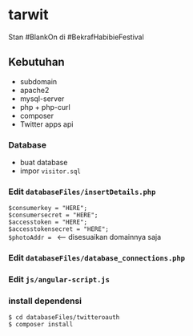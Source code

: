 # tarwit
Stan #BlankOn di #BekrafHabibieFestival


## Kebutuhan
- subdomain
- apache2
- mysql-server
- php + php-curl
- composer
- Twitter apps api

### Database
- buat database
- impor ```visitor.sql```

### Edit ```databaseFiles/insertDetails.php```
```$consumerkey = "HERE";```  
```$consumersecret = "HERE";```  
```$accesstoken = "HERE";```  
```$accesstokensecret = "HERE";```  
```$photoAddr = ``` <-- disesuaikan domainnya saja

### Edit ```databaseFiles/database_connections.php```

### Edit ```js/angular-script.js```

### install dependensi
```$ cd databaseFiles/twitteroauth```  
```$ composer install```